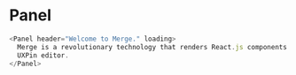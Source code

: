# Panel

```javascript
<Panel header="Welcome to Merge." loading>
  Merge is a revolutionary technology that renders React.js components inside of
  UXPin editor.
</Panel>
```
